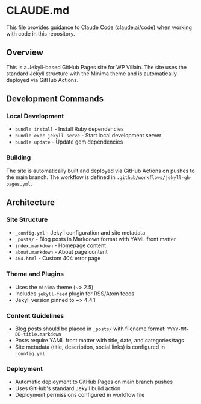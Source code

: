 # CLAUDE.md

This file provides guidance to Claude Code (claude.ai/code) when working with code in this repository.

## Overview

This is a Jekyll-based GitHub Pages site for WP Villain. The site uses the standard Jekyll structure with the Minima theme and is automatically deployed via GitHub Actions.

## Development Commands

### Local Development
- `bundle install` - Install Ruby dependencies
- `bundle exec jekyll serve` - Start local development server
- `bundle update` - Update gem dependencies

### Building
The site is automatically built and deployed via GitHub Actions on pushes to the main branch. The workflow is defined in `.github/workflows/jekyll-gh-pages.yml`.

## Architecture

### Site Structure
- `_config.yml` - Jekyll configuration and site metadata
- `_posts/` - Blog posts in Markdown format with YAML front matter
- `index.markdown` - Homepage content
- `about.markdown` - About page content
- `404.html` - Custom 404 error page

### Theme and Plugins
- Uses the `minima` theme (~> 2.5)
- Includes `jekyll-feed` plugin for RSS/Atom feeds
- Jekyll version pinned to ~> 4.4.1

### Content Guidelines
- Blog posts should be placed in `_posts/` with filename format: `YYYY-MM-DD-title.markdown`
- Posts require YAML front matter with title, date, and categories/tags
- Site metadata (title, description, social links) is configured in `_config.yml`

### Deployment
- Automatic deployment to GitHub Pages on main branch pushes
- Uses GitHub's standard Jekyll build action
- Deployment permissions configured in workflow file